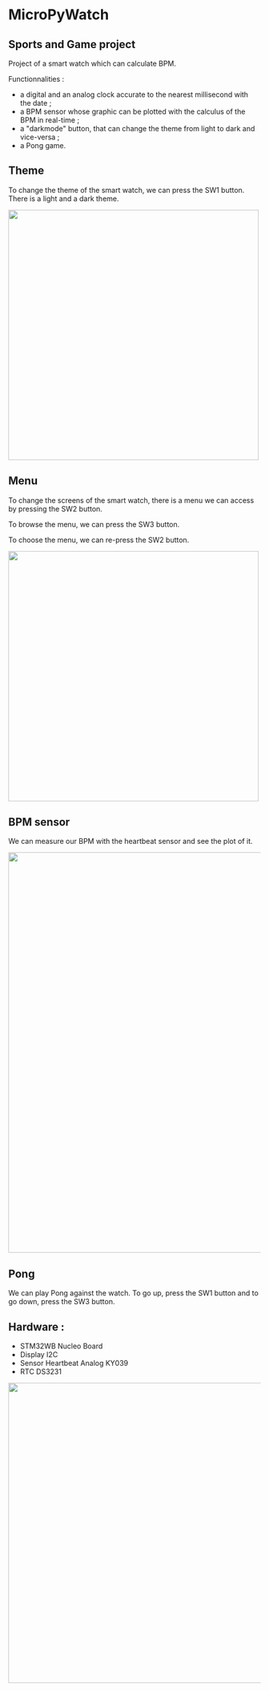 # MicroPyWatch
## Sports and Game project

Project of a smart watch which can calculate BPM.

Functionnalities :
- a digital and an analog clock accurate to the nearest millisecond with the date ;
- a BPM sensor whose graphic can be plotted with the calculus of the BPM in real-time ;
- a "darkmode" button, that can change the theme from light to dark and vice-versa ;
- a Pong game.

## Theme
To change the theme of the smart watch, we can press the SW1 button. There is a light and a dark theme.

<img src="https://user-images.githubusercontent.com/98766071/232327898-08474596-7cc4-4385-9ba4-88aff80bbaff.png" height="500"/>

## Menu
To change the screens of the smart watch, there is a menu we can access by pressing the SW2 button.

To browse the menu, we can press the SW3 button.

To choose the menu, we can re-press the SW2 button.

<img src="https://user-images.githubusercontent.com/98766071/232328408-4c7c4560-f85a-4694-b289-fb2df1f7a8c4.png" height="500"/>

## BPM sensor
We can measure our BPM with the heartbeat sensor and see the plot of it.

<img src="https://user-images.githubusercontent.com/98766071/232329779-1988462b-426c-4e95-be66-02e4ae4d9ffe.png" height="800"/>


## Pong
We can play Pong against the watch. To go up, press the SW1 button and to go down, press the SW3 button.

## Hardware :
- STM32WB Nucleo Board
- Display I2C
- Sensor Heartbeat Analog KY039
- RTC DS3231

<img src="https://user-images.githubusercontent.com/98766071/224575455-e40069f1-5906-4afe-b3d2-5c1189ed64a4.png" height="600"/>
